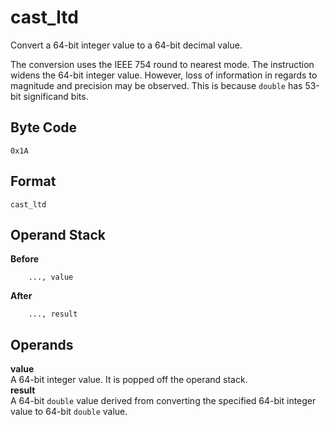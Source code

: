 # cast_ltd

Convert a 64-bit integer value to a 64-bit decimal value.

The conversion uses the IEEE 754 round to nearest mode.
The instruction widens the 64-bit integer value. However, loss of
information in regards to magnitude and precision may be observed.
This is because `double` has 53-bit significand bits.

## Byte Code
```
0x1A
```

## Format
```
cast_ltd
```

## Operand Stack
**Before**  
```
    ..., value
```
**After**  
```
    ..., result
```

## Operands
**value**  
    A 64-bit integer value. It is popped off the operand stack.  
**result**  
    A 64-bit `double` value derived from converting the specified
    64-bit integer value to 64-bit `double` value.